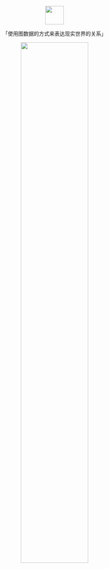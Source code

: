 <p align="center">
  <a href="https://github.com/ongdb-contrib">
    <img width="50" src="https://avatars.githubusercontent.com/u/64450028?s=400&u=75149b360a6ba3a6a9e564ed029de6fe678ba728&v=4">
  </a>
</p>

<p align="center">「使用图数据的方式来表达现实世界的关系」</p>

<p align="center">
  <a href="https://github.com/ongdb-contrib">
    <img width="60%" src="https://dist.neo4j.com/wp-content/uploads/20220112170956/data-science-1.gif">
  </a>
</p>

